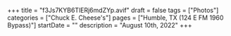 +++
title = "f3Js7KYB6TlERj6mdZYp.avif"
draft = false
tags = ["Photos"]
categories = ["Chuck E. Cheese's"]
pages = ["Humble, TX (124 E FM 1960 Bypass)"]
startDate = ""
description = "August 10th, 2022"
+++
